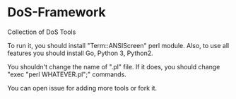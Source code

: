 # DoS-Framework
Collection of DoS Tools

To run it, you should install "Term::ANSIScreen" perl module. Also, to use all features you should install Go, Python 3, Python2.


You shouldn't change the name of ".pl" file. If it does, you should change "exec "perl WHATEVER.pl";" commands.

You can open issue for adding more tools or fork it.
